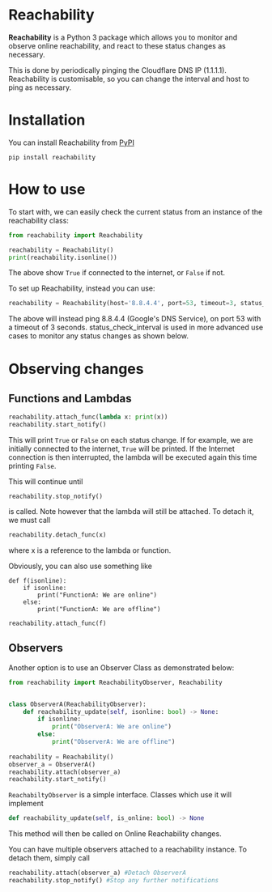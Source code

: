 Reachability
========================================================================

**Reachability** is a Python 3 package which allows you to monitor and observe online reachability, and react to these status changes as necessary.

This is done by periodically pinging the Cloudflare DNS IP (1.1.1.1). Reachability is customisable, so you can change the interval and host to ping as necessary.

Installation
=====================================================

You can install Reachability from [PyPI](https://pypi.org/project/reachability/)
```shell
pip install reachability
```

How to use
=====================================================

To start with, we can easily check the current status from an instance of the reachability class:

```python
from reachability import Reachability

reachability = Reachability()
print(reachability.isonline())
```

The above show `True` if connected to the internet, or `False` if not.

To set up Reachability, instead you can use:

```python
reachability = Reachability(host='8.8.4.4', port=53, timeout=3, status_check_interval=4)
```

The above will instead ping 8.8.4.4 (Google's DNS Service), on port 53 with a timeout of 3 seconds. status_check_interval is used in more advanced use cases to monitor any status changes as shown below.

# Observing changes
## Functions and Lambdas

```python
reachability.attach_func(lambda x: print(x))
reachability.start_notify()
```

This will print `True` or `False` on each status change. If for example, we are initially connected to the internet, `True` will be printed. If the Internet connection is then interrupted, the lambda will be executed again this time printing `False`.

This will continue until

```
reachability.stop_notify()
```
is called. Note however that the lambda will still be attached. To detach it, we must call

```python
reachability.detach_func(x)
```
where x is a reference to the lambda or function.

Obviously, you can also use something like

```
def f(isonline):
    if isonline:
        print("FunctionA: We are online")
    else:
        print("FunctionA: We are offline")
    
reachability.attach_func(f)
```
## Observers

Another option is to use an Observer Class as demonstrated below:

```python
from reachability import ReachabilityObserver, Reachability


class ObserverA(ReachabilityObserver):
    def reachability_update(self, isonline: bool) -> None:
        if isonline:
            print("ObserverA: We are online")
        else:
            print("ObserverA: We are offline")
    
reachability = Reachability()
observer_a = ObserverA()
reachability.attach(observer_a)
reachability.start_notify()
```

`ReachabiltyObserver` is a simple interface. Classes which use it will implement 
```python
def reachability_update(self, is_online: bool) -> None
```
This method will then be called on Online Reachability changes.

You can have multiple observers attached to a reachability instance. To detach them, simply call 
```python
reachability.attach(observer_a) #Detach ObserverA
reachability.stop_notify() #Stop any further notifications
```



